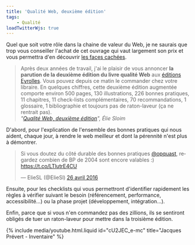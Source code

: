 ```yaml
---
title: 'Qualité Web, deuxième édition'
tags:
    - Qualité
loadTwitterWjs: true
---
```


Quel que soit votre rôle dans la chaine de valeur du Web, je ne saurais que trop
vous conseiller l'achat de cet ouvrage qui vaut largement son prix et vous
permettra d'en découvrir
[les faces cachées](https://www.quaternum.net//2016/08/26/les-faces-cachees-du-web/).

<!-- more -->

> Après deux années de travail, j'ai le plaisir de vous annoncer **la parution
> de la deuxième édition du livre qualité Web** aux
> <a href="http://www.editions-eyrolles.com/Livre/9782212144338/qualite-web-la-reference-des-professionnels-du-web" hreflang="fr">éditions
> Eyrolles</a>. Vous pouvez depuis ce matin le commander chez votre libraire. En
> quelques chiffres, cette deuxième édition augmentée comporte environ 500
> pages, 130 illustrations, 226 bonnes pratiques, 11 chapitres, 11 check-lists
> complémentaires, 70 recommandations, 1 glossaire, 1 bibliographie et toujours
> pas de raton-laveur (ça ne rentrait pas).  
> <cite>"[Qualité Web, deuxième édition](http://blog.temesis.com/post/2016/08/25/Qualite-Web-deuxieme-edition)",
> Élie Sloim</cite>

D'abord, pour l'explication de l'ensemble des bonnes pratiques qui nous aident,
chaque jour, à rendre le web meilleur et dont la pérennité n'est plus à
démontrer.

<blockquote class="twitter-tweet" data-lang="fr"><p lang="fr" dir="ltr">Si vous doutez du côté durable des bonnes pratiques <a href="https://twitter.com/opquast">@opquast</a>, regardez combien de BP de 2004 sont encore valables :) <a href="https://t.co/LTlutrE4CU">https://t.co/LTlutrE4CU</a></p>&mdash; ElieSL (@ElieSl) <a href="https://twitter.com/ElieSl/status/724916156935581696">26 avril 2016</a></blockquote>

Ensuite, pour les <span lang="en">checklists</span> qui vous permettront
d'identifier rapidement les règles à vérifier suivant le besoin (référencement,
performance, accessibilité…) ou la phase projet (développement, intégration…).

Enfin, parce que si vous n'en commandez pas des zillions, ils se sentiront
obligés de tuer un raton-laveur pour mettre dans la troisième édition.

{% include media/youtube.html.liquid id="cU2JEC_e-mc" title="Jacques Prévert - Inventaire" %}
